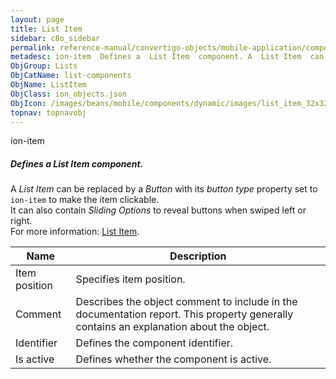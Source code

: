 ```yaml
---
layout: page
title: List Item
sidebar: c8o_sidebar
permalink: reference-manual/convertigo-objects/mobile-application/components/list-components/list-item/
metadesc: ion-item  Defines a  List Item  component. A  List Item  can be replaced by a  Button  with its  button type  property set to  ion-item  to make the i
ObjGroup: Lists
ObjCatName: list-components
ObjName: ListItem
ObjClass: ion_objects.json
ObjIcon: /images/beans/mobile/components/dynamic/images/list_item_32x32.png
topnav: topnavobj
---
```

ion-item<br/>

##### Defines a <i>List Item</i> component.<br/>
A <i>List Item</i> can be replaced by a <i>Button</i> with its <i>button type</i> property set to <code>ion-item</code> to make the item clickable.<br/>
It can also contain <i>Sliding Options</i> to reveal buttons when swiped left or right.<br/>
 For more information: <a href='https://ionicframework.com/docs/v3/components/#lists'>List Item</a>.

Name | Description 
--- | ---
Item position | Specifies item position.
Comment | Describes the object comment to include in the documentation report.  This property generally contains an explanation about the object. 
Identifier | Defines the component identifier.  
Is active | Defines whether the component is active. 


